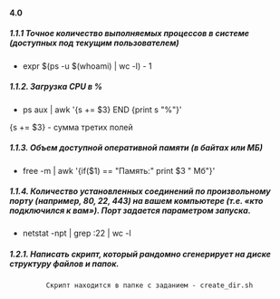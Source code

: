 ﻿#### 4.0 

##### 1.1.1 Точное количество выполняемых процессов в системе (доступных под текущим пользователем)
- expr $(ps -u $(whoami) | wc -l) - 1 

##### 1.1.2. Загрузка CPU в %
- ps aux | awk '{s += $3} END {print s "%"}'

{s += $3} - сумма третих полей


##### 1.1.3. Объем доступной оперативной памяти (в байтах или МБ)

- free -m | awk '{if($1) == "Память:" print $3 " Мб"}'


##### 1.1.4. Количество установленных соединений по произвольному порту (например, 80, 22, 443) на вашем компьютере (т.е. «кто подключился к вам»). Порт задается параметром запуска.

- netstat -npt | grep :22 | wc -l


##### 1.2.1. Написать скрипт, который рандомно сгенерирует на диске структуру файлов и папок.
             Скрипт находится в папке с заданием - create_dir.sh








